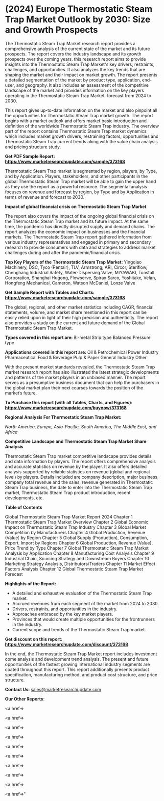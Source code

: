 # (2024) Europe Thermostatic Steam Trap Market Outlook by 2030: Size and Growth Prospects

The Thermostatic Steam Trap Market research report provides a comprehensive analysis of the current state of the market and its future prospects. The report covers the industry landscape and its growth prospects over the coming years. this research report aims to provide insights into the Thermostatic Steam Trap Market's key drivers, restraints, challenges, and opportunities. It also analyzes the key trends that are shaping the market and their impact on market growth. The report presents a detailed segmentation of the market by product type, application, end-user, and geography. It also includes an assessment of the competitive landscape of the market and provides information on the key players operating in the Thermostatic Steam Trap Market. forecast from 2024 to 2030.

This report gives up-to-date information on the market and also pinpoint all the opportunities for Thermostatic Steam Trap market growth. The report begins with a market outlook and offers market basic introduction and definition of the worldwide Thermostatic Steam Trap industry. The overview part of the report contains Thermostatic Steam Trap market dynamics which includes market growth drivers, restraining factors, opportunities and Thermostatic Steam Trap current trends along with the value chain analysis and pricing structure study.

<strong><b>Get PDF Sample Report: <a href=https://www.marketresearchupdate.com/sample/373168>https://www.marketresearchupdate.com/sample/373168</a></b></strong>

Thermostatic Steam Trap market is segmented by region, players, by Type, and by Application. Players, stakeholders, and other participants in the global Thermostatic Steam Trap market will be able to gain the upper hand as they use the report as a powerful resource. The segmental analysis focuses on revenue and forecast by region, by Type and by Application in terms of revenue and forecast to 2030.

<strong><b>Impact of global financial crisis on Thermostatic Steam Trap Market</b></strong>

The report also covers the impact of the ongoing global financial crisis on the Thermostatic Steam Trap market and its future impact. At the same time, the pandemic has directly disrupted supply and demand chains. The report analyzes the economic impact on businesses and the financial markets. The Thermostatic Steam Trap report gathered information from various industry representatives and engaged in primary and secondary research to provide consumers with data and strategies to address market challenges during and after the pandemic/financial crisis.

<strong><b>Top Key Players of the Thermostatic Steam Trap Market:
</b></strong>Yingqiao Machinery, DSC, Tyco (Pentair), TLV, Armstrong, ARI, Circor, Steriflow, Chenghang Industrial Safety, Water-Dispersing Valve, MIYAWAKI, Tunstall Corporation, Shanghai Hugong, Flowserve, Spirax Sarco, Yoshitake, Velan, Hongfeng Mechanical, Cameron, Watson McDaniel, Lonze Valve<strong><b>
</b></strong>

<strong><b>Get Sample Report with Tables and Charts: <a href=https://www.marketresearchupdate.com/sample/373168>https://www.marketresearchupdate.com/sample/373168</a></b></strong>

The global, regional, and other market statistics including CAGR, financial statements, volume, and market share mentioned in this report can be easily relied upon in light of their high precision and authenticity. The report also provides a study on the current and future demand of the Global Thermostatic Steam Trap Market.

<strong><b>Types covered in this report are:
</b></strong>Bi-metal Strip type
Balanced Pressure type<strong><b>
</b></strong>

<strong><b>Applications covered in this report are:
</b></strong>Oil & Petrochemical
Power Industry
Pharmaceutical
Food & Beverage
Pulp & Paper
General Industry
Other<strong><b>
</b></strong>

With the present market standards revealed, the Thermostatic Steam Trap market research report has also illustrated the latest strategic developments and patterns of the market players in an unbiased manner. The report serves as a presumptive business document that can help the purchasers in the global market plan their next courses towards the position of the market’s future.

<strong><b>To Purchase this report (with all Tables, Charts, and Figures): <a href=https://www.marketresearchupdate.com/buynow/373168>https://www.marketresearchupdate.com/buynow/373168</a></b></strong>

<strong><b>Regional Analysis For Thermostatic Steam Trap Market:</b></strong>

<em><i>North America, Europe, Asia-Pacific, South America, The Middle East, and Africa</i></em>

<strong><b>Competitive Landscape and Thermostatic Steam Trap Market Share Analysis</b></strong>

Thermostatic Steam Trap market competitive landscape provides details and data information by players. The report offers comprehensive analysis and accurate statistics on revenue by the player. It also offers detailed analysis supported by reliable statistics on revenue (global and regional level) by players. Details included are company description, major business, company total revenue and the sales, revenue generated in Thermostatic Steam Trap business, the date to enter into the Thermostatic Steam Trap market, Thermostatic Steam Trap product introduction, recent developments, etc.

<strong><b>Table of Contents</b></strong>

Global Thermostatic Steam Trap Market Report 2024
Chapter 1 Thermostatic Steam Trap Market Overview
Chapter 2 Global Economic Impact on Thermostatic Steam Trap Industry
Chapter 3 Global Market Competition by Manufacturers
Chapter 4 Global Production, Revenue (Value) by Region
Chapter 5 Global Supply (Production), Consumption, Export, Import by Regions
Chapter 6 Global Production, Revenue (Value), Price Trend by Type
Chapter 7 Global Thermostatic Steam Trap Market Analysis by Application
Chapter 8 Manufacturing Cost Analysis
Chapter 9 Industrial Chain, Sourcing Strategy and Downstream Buyers
Chapter 10 Marketing Strategy Analysis, Distributors/Traders
Chapter 11 Market Effect Factors Analysis
Chapter 12 Global Thermostatic Steam Trap Market Forecast

<strong><b>Highlights of the Report:</b></strong>

- A detailed and exhaustive evaluation of the Thermostatic Steam Trap market.
- Accrued revenues from each segment of the market from 2024 to 2030.
- Drivers, restraints, and opportunities in the industry.
- Approaches embraced by the key market players.
- Provinces that would create multiple opportunities for the frontrunners in the industry.
- Current scope and trends of the Thermostatic Steam Trap market.

<strong><b>Get discount on this report: <a href=https://www.marketresearchupdate.com/discount/373168>https://www.marketresearchupdate.com/discount/373168</a></b></strong>

In the end, the Thermostatic Steam Trap Market report includes investment come analysis and development trend analysis. The present and future opportunities of the fastest growing international industry segments are coated throughout this report. This report additionally presents product specification, manufacturing method, and product cost structure, and price structure.

<strong><b>Contact Us:
</b></strong>sales@marketresearchupdate.com

<strong>Our Other Reports:</strong>

<a href=></a>

<a href=></a>

<a href=></a>

<a href=></a>

<a href=></a>

<a href=></a>

<a href=></a>

<a href=></a>

<a href=></a>

<a href=></a>"
